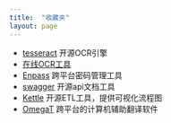 ```yaml
---
title:  "收藏夹"
layout: page
---
```



- [tesseract](https://github.com/tesseract-ocr/tesseract) 开源OCR引擎
- [在线OCR工具](http://www.onlineocr.net/)
- [Enpass](https://www.enpass.io/) 跨平台密码管理工具
- [swagger](http://swagger.io/) 开源api文档工具
- [Kettle](http://community.pentaho.com/projects/data-integration/) 开源ETL工具，提供可视化流程图
- [OmegaT](http://www.omegat.org/) 跨平台的计算机辅助翻译软件

